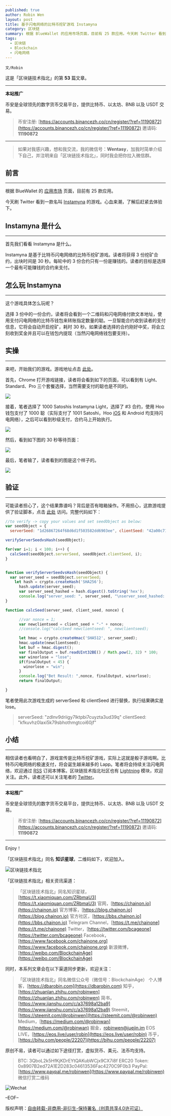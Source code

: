 ```yaml
---
published: true
author: Robin Wen
layout: post
title: 基于闪电网络的比特币挖矿游戏 Instamyna
category: 区块链
summary: 根据 BlueWallet 的应用市场页面，目前有 25 款应用。今天刷 Twitter 看到一款名叫 Instamyna 的游戏。心血来潮，了解后赶紧去体验下。相信读者也看明白了，游戏宣传是比特币挖矿游戏，实际上这就是骰子游戏啊。比特币闪电网络的极速支付，将会诞生越来越多的 Lapp。笔者将会持续关注闪电网络，欢迎通过 RSS 订阅本博客。此外，读者还可以关注笔者的 Twitter。
tags:
  - 区块链
  - Blockchain
  - 闪电网络
---
```


`文/Robin`

这是「区块链技术指北」的第 **53** 篇文章。

***

**本站推广**

币安是全球领先的数字货币交易平台，提供比特币、以太坊、BNB 以及 USDT 交易。

> 币安注册: [https://accounts.binancezh.co/cn/register/?ref=11190872](https://accounts.binancezh.co/cn/register/?ref=11190872)
> 邀请码: **11190872**

***

> 如果对我感兴趣，想和我交流，我的微信号：**Wentasy**，加我时简单介绍下自己，并注明来自「区块链技术指北」，同时我会把你拉入微信群。

## 前言
***

根据 BlueWallet 的 [应用市场](https://bluewallet.io/marketplace) 页面，目前有 25 款应用。

今天刷 Twitter 看到一款名叫 [Instamyna](https://ice3x.co.za/ln-game-instamyna) 的游戏。心血来潮，了解后赶紧去体验下。

## Instamyna 是什么
***

首先我们看看 Instamyna 是什么。

Instamyna 是基于比特币闪电网络的比特币挖矿游戏。读者将获得 3 份挖矿合约，出块时间是 30 秒。每轮中的 3 份合约只有一份是赚钱的。读者的目标是选择一个最有可能赚钱的合约来支付。

## 怎么玩 Instamyna
***

这个游戏具体怎么玩呢？

选择 3 份中的一份合约，读者将会看到一个二维码和闪电网络付款文本地址，使用支付闪电网络的比特币钱包来转账指定数量的聪。一旦智能合约收到读者的支付信息，它将会自动开启挖矿，耗时 30 秒。如果读者选择的合约刚好中奖，将会立刻收到奖金并且可以在钱包内提现（当然闪电网络钱包要支持）。

## 实操
***

来吧，开始我们的游戏。游戏地址点击 [此处](https://ice3x.co.za/cryptocurrency-games/instamyna-bitcoin-lightning-game/)。

首先，Chrome 打开游戏链接，读者将会看到如下的页面，可以看到有 Light、Standard、Pro 三个套餐选择，当然需要支付的聪也是不同的。

![](https://cdn.dbarobin.com/qpm59gZ.png)

接着，笔者选择了 1000 Satoshis Instamyna Light，选择了 #3 合约，使用 Hoo 钱包支付了 1000 聪（实际支付了 1001 Satoshi，Hoo [iOS](https://dbarobin.com/2019/03/22/lightning-network-hoo-ios) 和 Android 均支持闪电网络），之后可以看到秒级支付，合约马上开始执行。

![](https://cdn.dbarobin.com/rwpML8n.png)

然后，看到如下图的 30 秒等待页面：

![](https://cdn.dbarobin.com/u3oZJLI.png)

最后，笔者输了，读者看到的图是这个样子的。

![](https://cdn.dbarobin.com/vbwwdTU.png)

## 验证
***

可能读者担心了，这个结果靠谱吗？背后是否有暗箱操作。不用担心，这款游戏提供了验证脚本，点击 [此处](https://repl.it/@citlayik/tcmverify) 访问。完整代码如下：

``` js
//to verify -> copy your values and set seedObject as below:
var seedObject = {
  serverSeed: "1d26867264f68d6d1f503582dd6903ee", clientSeed: "42a00c71f192f75fca40fbf83b0cf8d3"};

verifyServerSeedvsHash(seedObject);

for(var i=1; i < 100; i++) {
  calcSeed(seedObject.serverSeed, seedObject.clientSeed, i);
}


function verifyServerSeedvsHash(seedObject) {
  var server_seed = seedObject.serverSeed;
    let hash = crypto.createHash('SHA256');
      hash.update(server_seed);
      var server_seed_hashed = hash.digest().toString('hex');
      console.log("server_seed: ", server_seed, "\nserver_seed_hashed: ", server_seed_hashed);
}

function calcSeed(server_seed, client_seed, nonce) {

      //var nonce = 1;
      var newclientseed = client_seed + "-" + nonce;
      //console.log("calcSeed newclientseed: ", newclientseed);

      let hmac = crypto.createHmac('SHA512', server_seed);
      hmac.update(newclientseed);
      let buf = hmac.digest();
      var finalOutput = buf.readUInt32BE() / Math.pow(2, 32) * 100;
      var winorlose = "lose";
      if(finalOutput < 45) {
        winorlose = "win";
      } 
      console.log("Bet Result: ",nonce, finalOutput, winorlose);
      return finalOutput;

}
```

笔者使用此次游戏生成的 serverSeed 和 clientSeed 进行替换，执行结果确实是 lose。

> serverSeed: "zdlnv9driigy7lktpbi7cuyzta3ud39q"
> clientSeed: "kfkuvhz0laxi5k79sbhothmgtcoi60jf"

## 小结
***

相信读者也看明白了，游戏宣传是比特币挖矿游戏，实际上这就是骰子游戏啊。比特币闪电网络的极速支付，将会诞生越来越多的 Lapp。笔者将会持续关注闪电网络，欢迎通过 [RSS](https://dbarobin.com/feed.xm) 订阅本博客。区块链技术指北社区也有 [Lightning](https://bbs.chainon.io/t/lightning) 模块，欢迎关注。此外，读者还可以关注笔者的 [Twitter](https://twitter.com/vrwio)。

***

**本站推广**

币安是全球领先的数字货币交易平台，提供比特币、以太坊、BNB 以及 USDT 交易。

> 币安注册: [https://accounts.binancezh.co/cn/register/?ref=11190872](https://accounts.binancezh.co/cn/register/?ref=11190872)
> 邀请码: **11190872**

***

Enjoy！

「区块链技术指北」同名 **知识星球**，二维码如下，欢迎加入。

![区块链技术指北](https://cdn.dbarobin.com/3YzonTR.png)

「区块链技术指北」相关资讯渠道：

> 「区块链技术指北」同名知识星球，[https://t.xiaomiquan.com/ZRbmaU3](https://t.xiaomiquan.com/ZRbmaU3)
> 官网，[https://chainon.io](https://chainon.io)
> 官方博客，[https://blog.chainon.io](https://blog.chainon.io)
> 官方社区，[https://bbs.chainon.io](https://bbs.chainon.io)
> Telegram Channel，[https://t.me/chainone](https://t.me/chainone)
> Twitter，[https://twitter.com/bcageone](https://twitter.com/bcageone)
> Facebook，[https://www.facebook.com/chainone.org](https://www.facebook.com/chainone.org)
> 新浪微博，[https://weibo.com/BlockchainAge](https://weibo.com/BlockchainAge)

同时，本系列文章会在以下渠道同步更新，欢迎关注：

> 「区块链技术指北」同名微信公众号（微信号：BlockchainAge）
> 个人博客，[https://dbarobin.com](https://dbarobin.com)
> 知乎，[https://zhuanlan.zhihu.com/robinwen](https://zhuanlan.zhihu.com/robinwen)
> 简书，[https://www.jianshu.com/c/a37698a12ba9](https://www.jianshu.com/c/a37698a12ba9)
> Steemit，[https://steemit.com/@robinwen](https://steemit.com/@robinwen)
> Medium，[https://medium.com/@robinwan](https://medium.com/@robinwan)
> 掘金，[robinwen@juejin.im](https://juejin.im/user/5673ccae60b2260ee435f89a/posts)
> EOS LIVE，[https://eos.live/user/robin](https://eos.live/user/robin)
> 币乎，[https://bihu.com/people/22207](https://bihu.com/people/22207)

原创不易，读者可以通过如下途径打赏，虚拟货币、美元、法币均支持。

> BTC: 3QboL2k5HfKjKDrEYtQAKubWCjx9CX7i8f
> ERC20 Token: 0x8907B2ed72A1E2D283c04613536Fac4270C9F0b3
> PayPal: [https://www.paypal.me/robinwen](https://www.paypal.me/robinwen)
> 微信打赏二维码

![Wechat](https://cdn.dbarobin.com/SzoNl5b.jpg)

–EOF–

版权声明：[自由转载-非商用-非衍生-保持署名（创意共享4.0许可证）](http://creativecommons.org/licenses/by-nc-nd/4.0/deed.zh)
